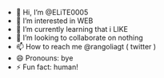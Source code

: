 - 👋 Hi, I’m @ELiTE0005
- 👀 I’m interested in WEB
- 🌱 I’m currently learning that i LIKE
- 💞️ I’m looking to collaborate on nothing
- 📫 How to reach me @rangoliagt ( twitter )
- 😄 Pronouns: bye
- ⚡ Fun fact: human!

<!---
ELiTE0005/ELiTE0005 is a ✨ special ✨ repository because its `README.md` (this file) appears on your GitHub profile.
You can click the Preview link to take a look at your changes.
--->
